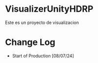 # VisualizerUnityHDRP
Este es un proyecto de visualizacion
# Change Log
- Start of Production [08/07/24]
